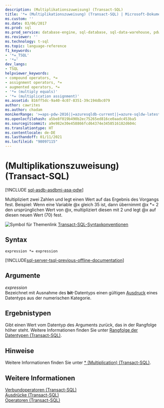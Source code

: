 ```yaml
---
description: (Multiplikationszuweisung) (Transact-SQL)
title: '*= (Multiplikationszuweisung) (Transact-SQL) | Microsoft-Dokumentation'
ms.custom: ''
ms.date: 03/06/2017
ms.prod: sql
ms.prod_service: database-engine, sql-database, sql-data-warehouse, pdw
ms.reviewer: ''
ms.technology: t-sql
ms.topic: language-reference
f1_keywords:
- '*=_TSQL'
- '*='
dev_langs:
- TSQL
helpviewer_keywords:
- compound operators, *=
- assignment operators, *=
- augmented operators, *=
- '*= (multiply equals)'
- '*= (multiplication assignment)'
ms.assetid: 816ff5dc-9a40-4c07-8351-39c194dbc079
author: cawrites
ms.author: chadam
monikerRange: '>=aps-pdw-2016||=azuresqldb-current||=azure-sqldw-latest||>=sql-server-2016||>=sql-server-linux-2017||=azuresqldb-mi-current'
ms.openlocfilehash: a5be8f019b490b2ec75265ed816ce0aadc453ba5
ms.sourcegitcommit: a9e982e30e458866fcd64374e3458516182d604c
ms.translationtype: HT
ms.contentlocale: de-DE
ms.lasthandoff: 01/11/2021
ms.locfileid: "98097115"
---
```

# <a name="-multiplication-assignment-transact-sql"></a>(Multiplikationszuweisung) (Transact-SQL)
[!INCLUDE [sql-asdb-asdbmi-asa-pdw](../../includes/applies-to-version/sql-asdb-asdbmi-asa-pdw.md)]

Multipliziert zwei Zahlen und legt einen Wert auf das Ergebnis des Vorgangs fest. Beispiel: Wenn eine Variable @x gleich 35 ist, dann übernimmt @x *= 2 den ursprünglichen Wert von @x, multipliziert diesen mit 2 und legt @x auf diesen neuen Wert (70) fest.  
  
![Symbol für Themenlink](../../database-engine/configure-windows/media/topic-link.gif "Symbol für Themenlink") [Transact-SQL-Syntaxkonventionen](../../t-sql/language-elements/transact-sql-syntax-conventions-transact-sql.md)  
  
## <a name="syntax"></a>Syntax  
  
```syntaxsql  
expression *= expression  
```  
  
[!INCLUDE[sql-server-tsql-previous-offline-documentation](../../includes/sql-server-tsql-previous-offline-documentation.md)]

## <a name="arguments"></a>Argumente
_expression_  
Bezeichnet mit Ausnahme des **bit**-Datentyps einen gültigen [Ausdruck](../../t-sql/language-elements/expressions-transact-sql.md) eines Datentyps aus der numerischen Kategorie.  
  
## <a name="result-types"></a>Ergebnistypen  
Gibt einen Wert vom Datentyp des Arguments zurück, das in der Rangfolge höher steht. Weitere Informationen finden Sie unter [Rangfolge der Datentypen &#40;Transact-SQL&#41;](../../t-sql/data-types/data-type-precedence-transact-sql.md).  
  
## <a name="remarks"></a>Hinweise  
Weitere Informationen finden Sie unter [&#42; &#40;Multiplication&#41; &#40;Transact-SQL&#41;](../../t-sql/language-elements/multiply-transact-sql.md).  
  
## <a name="see-also"></a>Weitere Informationen  
[Verbundoperatoren &#40;Transact-SQL&#41;](../../t-sql/language-elements/compound-operators-transact-sql.md)   
[Ausdrücke &#40;Transact-SQL&#41;](../../t-sql/language-elements/expressions-transact-sql.md)   
[Operatoren &#40;Transact-SQL&#41;](../../t-sql/language-elements/operators-transact-sql.md)  
  
  
